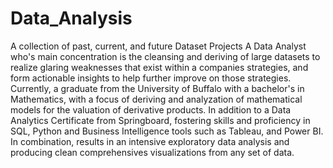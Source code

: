 # Data_Analysis
A collection of past, current, and future Dataset Projects
A Data Analyst who's main concentration is the cleansing and deriving of  large datasets to realize glaring weaknesses that exist within a companies strategies, and form actionable insights to help further improve on those strategies. Currently, a graduate from the University of Buffalo with a bachelor's in Mathematics, with a focus of deriving and analyzation of mathematical models for the valuation of derivative products. In addition to a Data Analytics Certificate from Springboard, fostering skills and proficiency in SQL, Python and Business Intelligence tools such as Tableau, and Power BI.  In combination, results in an intensive exploratory data analysis and producing clean comprehensives visualizations from any set of data.
